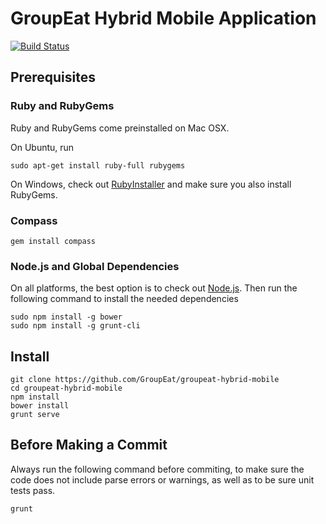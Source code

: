 # GroupEat Hybrid Mobile Application

[![Build Status](https://magnum.travis-ci.com/GroupEat/groupeat-hybrid-mobile.svg?token=QRmpFsqtUNJgQHQ5YEdF&branch=master)](https://magnum.travis-ci.com/GroupEat/groupeat-hybrid-mobile)

## Prerequisites

### Ruby and RubyGems

Ruby and RubyGems come preinstalled on Mac OSX.

On Ubuntu, run

    sudo apt-get install ruby-full rubygems

On Windows, check out [RubyInstaller](http://rubyinstaller.org/) and make sure you also install RubyGems.

### Compass

    gem install compass

### Node.js and Global Dependencies

On all platforms, the best option is to check out [Node.js](http://nodejs.org/).
Then run the following command to install the needed dependencies

    sudo npm install -g bower
    sudo npm install -g grunt-cli

## Install

    git clone https://github.com/GroupEat/groupeat-hybrid-mobile
    cd groupeat-hybrid-mobile
    npm install
    bower install
    grunt serve

## Before Making a Commit

Always run the following command before commiting, to make sure the code does not include
parse errors or warnings, as well as to be sure unit tests pass.

    grunt
